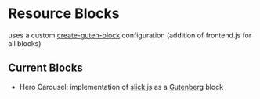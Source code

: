 # Resource Blocks

uses a custom [create-guten-block](https://github.com/ahmadawais/create-guten-block) configuration (addition of frontend.js for all blocks)

## Current Blocks

- Hero Carousel: implementation of [slick.js](https://github.com/kenwheeler/slick/) as a [Gutenberg](https://github.com/WordPress/gutenberg) block
